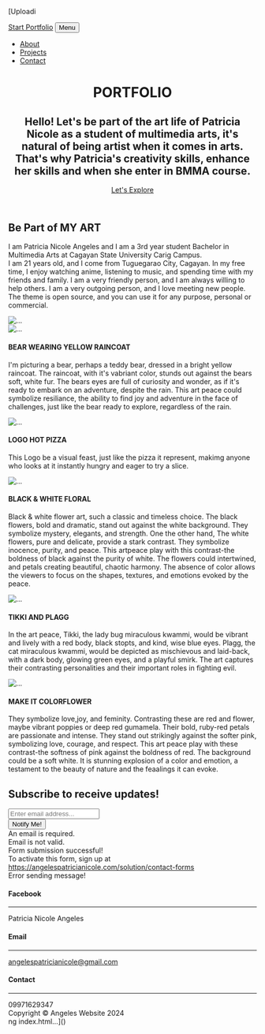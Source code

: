 [Uploadi<!DOCTYPE html>
<html lang="en">
    <head>
        <meta charset="utf-8" />
        <meta name="viewport" content="width=device-width, initial-scale=1, shrink-to-fit=no" />
        <meta name="description" content="" />
        <meta name="author" content="" />
        <title>FREE ELECTIVE - EXAM</title>
        <link rel="icon" type="image/x-icon" href="assets/favicon.ico" />
        <!-- Font Awesome icons (free version)-->
        <script src="https://use.fontawesome.com/releases/v6.3.0/js/all.js" crossorigin="anonymous"></script>
        <!-- Google fonts-->
        <link href="https://fonts.googleapis.com/css?family=Varela+Round" rel="stylesheet" />
        <link href="https://fonts.googleapis.com/css?family=Nunito:200,200i,300,300i,400,400i,600,600i,700,700i,800,800i,900,900i" rel="stylesheet" />
        <!-- Core theme CSS (includes Bootstrap)-->
        <link href="css/styles.css" rel="stylesheet" />
    </head>
    <body id="page-top">
        <!-- Navigation-->
        <nav class="navbar navbar-expand-lg navbar-light fixed-top" id="mainNav">
            <div class="container px-4 px-lg-5">
                <a class="navbar-brand" href="#page-top">Start Portfolio</a>
                <button class="navbar-toggler navbar-toggler-right" type="button" data-bs-toggle="collapse" data-bs-target="#navbarResponsive" aria-controls="navbarResponsive" aria-expanded="false" aria-label="Toggle navigation">
                    Menu
                    <i class="fas fa-bars"></i>
                </button>
                <div class="collapse navbar-collapse" id="navbarResponsive">
                    <ul class="navbar-nav ms-auto">
                        <li class="nav-item"><a class="nav-link" href="#about">About</a></li>
                        <li class="nav-item"><a class="nav-link" href="#projects">Projects</a></li>
                        <li class="nav-item"><a class="nav-link" href="#signup">Contact</a></li>
                    </ul>
                </div>
            </div>
        </nav>
        <!-- Masthead-->
        <header class="masthead">
            <div class="container px-4 px-lg-5 d-flex h-100 align-items-center justify-content-center">
                <div class="d-flex justify-content-center">
                    <div class="text-center">
                        <h1 class="mx-auto my-0 text-uppercase">PORTFOLIO</h1>
                        <h2 class="text-white-50 mx-auto mt-2 mb-5">Hello! Let's be part of the art life of Patricia Nicole as a student of multimedia arts, it's natural of being artist when it comes in arts. That's why Patricia's creativity skills, enhance her skills and when she enter in BMMA course. </h2>
                        <a class="btn btn-primary" href="#about">Let's Explore</a>
                    </div>
                </div>
            </div>
        </header>
        <!-- About-->
        <section class="about-section text-center" id="about">
            <div class="container px-4 px-lg-5">
                <div class="row gx-4 gx-lg-5 justify-content-center">
                    <div class="col-lg-8">
                        <h2 class="text-white mb-4">Be Part  of MY ART</h2>
                        <p class="text-white-50">
                            I am Patricia Nicole Angeles and I am a 3rd year student Bachelor in Multimedia Arts at Cagayan State University Carig Campus.<br> I am 21 years old, and I come from Tuguegarao City, Cagayan. In my free time, I enjoy watching anime, listening to music, and spending time with my friends and family. I am a very friendly person, and I am always willing to help others. I am a very outgoing person, and I love meeting new people.
                            <a href="https://angelespatricianicole.com/theme/grayscale/"></a>
                            The theme is open source, and you can use it for any purpose, personal or commercial.
                        </p>
                    </div>
                </div>
                <img class="img-fluid" src="assets/img/BG_1.jpeg" alt="..." />
            </div>
        </section>
        <!-- Projects-->
        <section class="projects-section bg-light" id="projects">
            <div class="container px-4 px-lg-5">
                <!-- Featured Project Row-->
                <div class="row gx-0 mb-4 mb-lg-5 align-items-center">
                    <div class="col-xl-8 col-lg-7"><img class="img-fluid mb-3 mb-lg-0" src="assets/img/Bear wearing yellow raincoat.png" alt="..." /></div>
                    <div class="col-xl-4 col-lg-5">
                        <div class="featured-text text-center text-lg-left">
                            <h4>BEAR WEARING YELLOW RAINCOAT</h4>
                            <p class="text-black-50 mb-0">I'm picturing a bear, perhaps a teddy bear, dressed in a bright yellow raincoat. The raincoat, with it's vabriant color, stunds out against the bears soft, white fur. The bears eyes are full of curiosity and wonder, as if it's ready to embark on an adventure, despite the rain.
                                 This art peace could symbolize resiliance, the ability to find joy and adventure in the face of challenges, just like the bear ready to explore, regardless of the rain.</p>
                        </div>
                    </div>
                </div>
                <!-- Project One Row-->
                <div class="row gx-0 mb-5 mb-lg-0 justify-content-center">
                    <div class="col-lg-6"><img class="img-fluid" src="assets/img/Logo Hot Pizza.png" alt="..." /></div>
                    <div class="col-lg-6">
                        <div class="bg-black text-center h-100 project">
                            <div class="d-flex h-100">
                                <div class="project-text w-100 my-auto text-center text-lg-left">
                                    <h4 class="text-white">LOGO HOT PIZZA</h4>
                                    <p class="mb-0 text-white-50">This Logo be a visual feast, just like the pizza it represent, makimg anyone who looks at it instantly hungry and eager to try a slice.</p>
                                </div>
                            </div>
                        </div>
                    </div>
                </div>
                <!-- Project Two Row-->
                <div class="row gx-0 justify-content-center">
                    <div class="col-lg-6"><img class="img-fluid" src="assets/img/Black & White Floral.png" alt="..." /></div>
                    <div class="col-lg-6 order-lg-first">
                        <div class="bg-black text-center h-100 project">
                            <div class="d-flex h-100">
                                <div class="project-text w-100 my-auto text-center text-lg-right">
                                    <h4 class="text-white">BLACK & WHITE FLORAL</h4>
                                    <p class="mb-0 text-white-50">Black & white flower art, such a classic and timeless choice. The black flowers, bold and dramatic, stand out against the white background. They symbolize mystery, elegants, and strength. One the other hand, The white flowers, pure and delicate,
                                        provide a stark contrast. They symbolize inocence, purity, and peace. This artpeace play with this contrast-the boldness of black against the purity of white. The flowers could intertwined, and petals creating beautiful, chaotic harmony. The absence of color allows the viewers to focus on the shapes,
                                        textures, and emotions evoked by the peace.</p>
                                    </div>
                                </div>
                            </div>
                        </div>
                    </div>
                </div>
                <!-- Project Three Row-->
                <div class="row gx-0 mb-5 mb-lg-0 justify-content-center">
                    <div class="col-lg-6"><img class="img-fluid" src="assets/img/Tikki & Plagg.png" alt="..." /></div>
                    <div class="col-lg-6">
                        <div class="bg-black text-center h-100 project">
                            <div class="d-flex h-100">
                                <div class="project-text w-100 my-auto text-center text-lg-left">
                                  <h4 class="text-white">TIKKI AND PLAGG</h4>
                                  <p class="mb-0 text-white-50">In the art peace, Tikki, the lady bug miraculous kwammi, would be vibrant and lively with a red body, black stopts, and kind, wise blue eyes.
                                    Plagg, the cat miraculous kwammi, would be depicted as mischievous and laid-back, with a dark body, glowing green eyes, and a playful smirk.
                                    The art captures their contrasting personalities and their important roles in fighting evil.</p>
                                </div>
                            </div>
                        </div>
                    </div>
                </div>
                <!-- Project Four Row-->
                <div class="row gx-0 justify-content-center">
                    <div class="col-lg-6"><img class="img-fluid" src="assets/img/Make it colorflower.png" alt="..." /></div>
                    <div class="col-lg-6 order-lg-first">
                        <div class="bg-black text-center h-100 project">
                            <div class="d-flex h-100">
                                <div class="project-text w-100 my-auto text-center text-lg-right">
                                 <h4 class="text-white">MAKE IT COLORFLOWER</h4>
                                 <p class="mb-0 text-white-50">They symbolize love,joy, and feminity. Contrasting these are red and flower, maybe vibrant poppies or deep red gumamela.
                                    Their bold, ruby-red petals are passionate and intense. They stand out strikingly against the softer pink, symbolizing love, courage, and respect.
                                    This art peace play with these contrast-the softness of pink against the boldness of red. The background could be a soft white.
                                    It is stunning explosion of a color and emotion, a testament to the beauty of nature and the feaalings it can evoke.</p>
                            </div>
                        </div>
                    </div>
                </div>
            </div>
        </section>
        <!-- Signup-->
        <section class="signup-section" id="signup">
            <div class="container px-4 px-lg-5">
                <div class="row gx-4 gx-lg-5">
                    <div class="col-md-10 col-lg-8 mx-auto text-center">
                        <i class="far fa-paper-plane fa-2x mb-2 text-white"></i>
                        <h2 class="text-white mb-5">Subscribe to receive updates!</h2>
                        <!-- * * * * * * * * * * * * * * *-->
                        <!-- * * SB Forms Contact Form * *-->
                        <!-- * * * * * * * * * * * * * * *-->
                        <!-- This form is pre-integrated with SB Forms.-->
                        <!-- To make this form functional, sign up at-->
                        <!-- https://startbootstrap.com/solution/contact-forms-->
                        <!-- to get an API token!-->
                        <form class="form-signup" id="contactForm" data-sb-form-api-token="API_TOKEN">
                            <!-- Email address input-->
                            <div class="row input-group-newsletter">
                                <div class="col"><input class="form-control" id="emailAddress" type="email" placeholder="Enter email address..." aria-label="Enter email address..." data-sb-validations="required,email" /></div>
                                <div class="col-auto"><button class="btn btn-primary disabled" id="submitButton" type="submit">Notify Me!</button></div>
                            </div>
                            <div class="invalid-feedback mt-2" data-sb-feedback="emailAddress:required">An email is required.</div>
                            <div class="invalid-feedback mt-2" data-sb-feedback="emailAddress:email">Email is not valid.</div>
                            <!-- Submit success message-->
                            <!---->
                            <!-- This is what your users will see when the form-->
                            <!-- has successfully submitted-->
                            <div class="d-none" id="submitSuccessMessage">
                                <div class="text-center mb-3 mt-2 text-white">
                                    <div class="fw-bolder">Form submission successful!</div>
                                    To activate this form, sign up at
                                    <br />
                                    <a href="https://angelespatricianicole.com/solution/contact-forms">https://angelespatricianicole.com/solution/contact-forms</a>
                                </div>
                            </div>
                            <!-- Submit error message-->
                            <!---->
                            <!-- This is what your users will see when there is-->
                            <!-- an error submitting the form-->
                            <div class="d-none" id="submitErrorMessage"><div class="text-center text-danger mb-3 mt-2">Error sending message!</div></div>
                        </form>
                    </div>
                </div>
            </div>
        </section>
        <!-- Contact-->
        <section class="contact-section bg-black">
            <div class="container px-4 px-lg-5">
                <div class="row gx-4 gx-lg-5">
                    <div class="col-md-4 mb-3 mb-md-0">
                        <div class="card py-4 h-100">
                            <div class="card-body text-center">
                                <i class="fab fa-facebook text-primary mb-2"></i>
                                <h4 class="text-uppercase m-0">Facebook</h4>
                                <hr class="my-4 mx-auto" />
                                <div class="small text-black-50">Patricia Nicole Angeles</div>
                            </div>
                        </div>
                    </div>
                    <div class="col-md-4 mb-3 mb-md-0">
                        <div class="card py-4 h-100">
                            <div class="card-body text-center">
                                <i class="fas fa-envelope text-primary mb-2"></i>
                                <h4 class="text-uppercase m-0">Email</h4>
                                <hr class="my-4 mx-auto" />
                                <div class="small text-black-50"><a href="#!">angelespatricianicole@gmail.com</a></div>
                            </div>
                        </div>
                    </div>
                    <div class="col-md-4 mb-3 mb-md-0">
                        <div class="card py-4 h-100">
                            <div class="card-body text-center">
                                <i class="fas fa-mobile-alt text-primary mb-2"></i>
                                <h4 class="text-uppercase m-0">Contact</h4>
                                <hr class="my-4 mx-auto" />
                                <div class="small text-black-50">09971629347</div>
                            </div>
                        </div>
                    </div>
                </div>
                <div class="social d-flex justify-content-center">
                    <a class="mx-2" href="#!"><i class="fab fa-instagram"></i></a>
                    <a class="mx-2" href="#!"><i class="fab fa-facebook-f"></i></a>
                    <a class="mx-2" href="#!"><i class="fab fa-tiktok"></i></a>
                </div>
            </div>
        </section>
        <!-- Footer-->
        <footer class="footer bg-black small text-center text-white-50"><div class="container px-4 px-lg-5">Copyright &copy; Angeles Website 2024</div></footer>
        <!-- Bootstrap core JS-->
        <script src="https://cdn.jsdelivr.net/npm/bootstrap@5.2.3/dist/js/bootstrap.bundle.min.js"></script>
        <!-- Core theme JS-->
        <script src="js/scripts.js"></script>
        <!-- * * * * * * * * * * * * * * * * * * * * * * * * * * * * * * * * * * * * * * * *-->
        <!-- * *                               SB Forms JS                               * *-->
        <!-- * * Activate your form at https://startbootstrap.com/solution/contact-forms * *-->
        <!-- * * * * * * * * * * * * * * * * * * * * * * * * * * * * * * * * * * * * * * * *-->
        <script src="https://cdn.startbootstrap.com/sb-forms-latest.js"></script>
    </body>
</html>
ng index.html…]()
